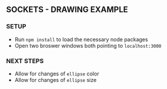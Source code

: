 SOCKETS - DRAWING EXAMPLE
-------------------------

### SETUP 
* Run `npm install` to load the necessary node packages
* Open two broswer windows both pointing to `localhost:3000`

### NEXT STEPS
* Allow for changes of `ellipse` color
* Allow for changes of `ellipse` size